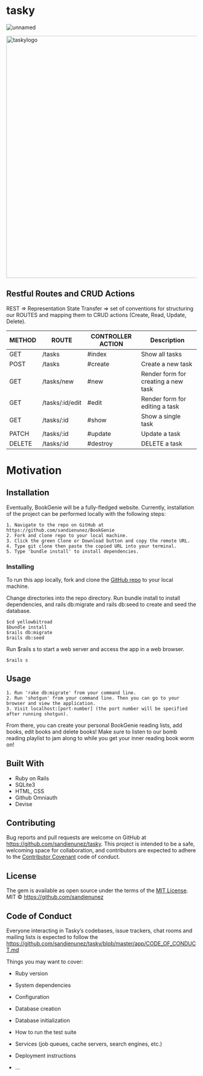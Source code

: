# tasky

![unnamed](https://user-images.githubusercontent.com/61069416/91679593-cbd89c80-eb16-11ea-916a-0893d4e279f5.png)

<img width="639" alt="taskylogo" src="https://user-images.githubusercontent.com/61069416/93532739-94882f00-f90f-11ea-91a3-932ca8595d23.png">


## Restful Routes and CRUD Actions

REST => Representation State Transfer => set of conventions for structuring our ROUTES and mapping them to CRUD actions (Create, Read, Update, Delete).

  | METHOD | ROUTE | CONTROLLER ACTION   | Description |
| ------------- |-------------| ----------- | ------------------- |
| GET  |  /tasks | #index | Show all tasks | 
| POST | /tasks | #create | Create a new task|
| GET  | /tasks/new | #new | Render form for creating a new task |
| GET  | /tasks/:id/edit | #edit | Render form for editing a task  |
| GET  | /tasks/:id | #show | Show a single task |
| PATCH | /tasks/:id | #update | Update a task |
| DELETE | /tasks/:id | #destroy | DELETE a task |

# Motivation



## Installation
Eventually, BookGenie will be a fully-fledged website. Currently, installation of the project can be performed locally with the following steps:

    1. Navigate to the repo on GitHub at https://github.com/sandienunez/BookGenie
    2. Fork and clone repo to your local machine.
    3. Click the green Clone or Download button and copy the remote URL.
    4. Type git clone then paste the copied URL into your terminal.
    5. Type 'bundle install' to install dependencies. 

### Installing

To run this app locally, fork and clone the [GitHub repo](https://github.com/sandienunez/tasky) to your local machine. 

Change directories into the repo directory. Run bundle install to install dependencies, and rails db:migrate and rails db:seed to create and seed the database. 
```
$cd yellowbitroad 
$bundle install
$rails db:migrate
$rails db:seed
```

Run $rails s to start a web server and access the app in a web browser. 
```
$rails s
```

## Usage

    1. Run 'rake db:migrate' from your command line.
    2. Run 'shotgun' from your command line. Then you can go to your browser and view the application.
    3. Visit localhost:[port-number] (the port number will be specified after running shotgun).

From there, you can create your personal BookGenie reading lists, add books, edit books and delete books! Make sure to listen to our bomb reading playlist to jam along to while you get your inner reading book worm on!

## Built With

* Ruby on Rails
* SQLite3
* HTML, CSS
* Github Omniauth
* Devise 

## Contributing

Bug reports and pull requests are welcome on GitHub at https://github.com/sandienunez/tasky. This project is intended to be a safe, welcoming space for collaboration, and contributors are expected to adhere to the [Contributor Covenant](http://contributor-covenant.org) code of conduct.

## License

The gem is available as open source under the terms of the [MIT License](https://opensource.org/licenses/MIT).
MIT © https://github.com/sandienunez 

## Code of Conduct

Everyone interacting in Tasky’s codebases, issue trackers, chat rooms and mailing lists is expected to follow the https://github.com/sandienunez/tasky/blob/master/app/CODE_OF_CONDUCT.md






























Things you may want to cover:

* Ruby version

* System dependencies

* Configuration

* Database creation

* Database initialization

* How to run the test suite

* Services (job queues, cache servers, search engines, etc.)

* Deployment instructions

* ...
